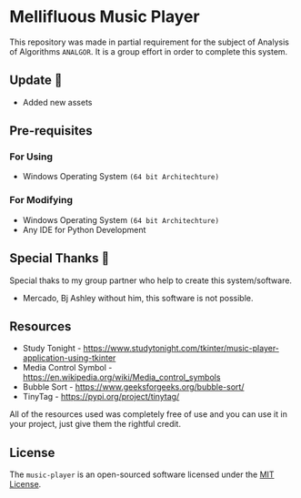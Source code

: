 # Mellifluous Music Player
This repository was made in partial requirement for the subject of Analysis of Algorithms `ANALGOR`. It is a
group effort in order to complete this system.

## Update :rocket:
* Added new assets


## Pre-requisites
### For Using
* Windows Operating System `(64 bit Architechture)`

### For Modifying
* Windows Operating System `(64 bit Architechture)`
* Any IDE for Python Development

## Special Thanks :sparkling_heart:
Special thaks to my group partner who help to create this system/software.
* Mercado, Bj Ashley
without him, this software is not possible.

## Resources
* Study Tonight - <https://www.studytonight.com/tkinter/music-player-application-using-tkinter>
* Media Control Symbol - <https://en.wikipedia.org/wiki/Media_control_symbols>
* Bubble Sort - <https://www.geeksforgeeks.org/bubble-sort/>
* TinyTag - <https://pypi.org/project/tinytag/>

All of the resources used was completely free of use and you can use it in your project, just give them the rightful
credit.

## License
The `music-player` is an open-sourced software licensed under the [MIT License](http://opensource.org/licenses/MIT).
